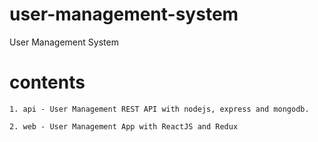 
# user-management-system

User Management System



 # contents

    1. api - User Management REST API with nodejs, express and mongodb.
    
    2. web - User Management App with ReactJS and Redux
